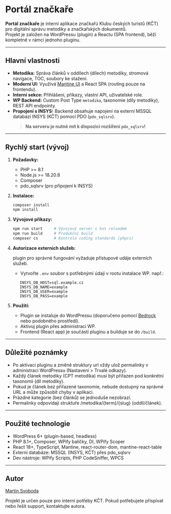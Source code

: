 # Portál značkaře

**Portál značkaře** je interní aplikace značkařú Klubu českých turistů (KČT) pro digitální správu metodiky a značkařských dokumentů.  
Projekt je založen na WordPressu (plugin) a Reactu (SPA frontend), běží kompletně v rámci jednoho pluginu.

---
## Hlavní vlastnosti

* **Metodika:** Správa článků v oddílech (dílech) metodiky, stromová navigace, TOC, soubory ke stažení.
* **Moderní UI:** Využívá [Mantine UI](https://mantine.dev/) a React SPA (routing pouze na frontendu).
* **Interní sekce:** Přihlášení, příkazy, vlastní API, uživatelské role.
* **WP Backend:** Custom Post Type `metodika`, taxonomie (díly metodiky), REST API endpointy.
* **Propojení s INSYS:** Backend obsahuje napojení na externí MSSQL databázi INSYS (KČT) pomocí PDO (`pdo_sqlsrv`).
  > **Na serveru je nutné mít k dispozici rozšíření `pdo_sqlsrv`!**

---

## Rychlý start (vývoj)

1. **Požadavky:**

	* PHP >= 8.1
	* Node.js >= 18.20.8
	* Composer
	* pdo\_sqlsrv (pro připojení k INSYS)
2. **Instalace:**

   ```bash
   composer install
   npm install
   ```
3. **Vývojové příkazy:**

   ```bash
   npm run start     # Vývojový server s hot reloadem
   npm run build     # Produkční build
   composer cs       # Kontrola coding standards (phpcs)
   ```
4. **Autorizace externích služeb:**

	plugin pro správné fungování vyžaduje přístupové udáje externích služeb. 
	* Vytvořte `.env` soubor s potřebnými údaji v rootu instalace WP. např.:
   ```dotenv
	  INSYS_DB_HOST=sql.example.cz
	  INSYS_DB_NAME=example
	  INSYS_DB_USER=example
	  INSYS_DB_PASS=example
   ```

5. **Použití:**

	* Plugin se instaluje do WordPressu (doporučeno pomocí [Bedrock](https://roots.io/bedrock/) nebo podobného prostředí).
	* Aktivuj plugin přes administraci WP.
	* Frontend (React app) je součástí pluginu a builduje se do `/build`.

---

## Důležité poznámky

* Po aktivaci pluginu a změně struktury url vždy ulož permalinky v administraci WordPressu (Nastavení > Trvalé odkazy).
* Každý článek metodiky (CPT metodika) musí být přiřazen pod konkrétní taxonomii (díl metodiky).
* Pokud je článek bez přiřazené taxonomie, nebude dostupný na správné URL a může způsobit chyby v aplikaci.
* Prázdné kategorie (bez článků) se jednoduše nezobrazí.
* Permalinky odpovídají struktuře /metodika/{term}/{slug} (oddíl/článek).

---

## Použité technologie

* WordPress 6+ (plugin-based, headless)
* PHP 8.1+, Composer, WPify balíčky, DI, WPify Scoper
* React 18+, TypeScript, Mantine, react-router-dom, mantine-react-table
* Externí databáze: MSSQL (INSYS, KČT) přes pdo_sqlsrv
* Dev nástroje: WPify Scripts, PHP CodeSniffer, WPCS

---

## Autor

[Martin Svoboda](https://martin-svoboda.cz/)

Projekt je určen pouze pro interní potřeby KČT. Pokud potřebujete přispívat nebo řešit support, kontaktujte autora.
